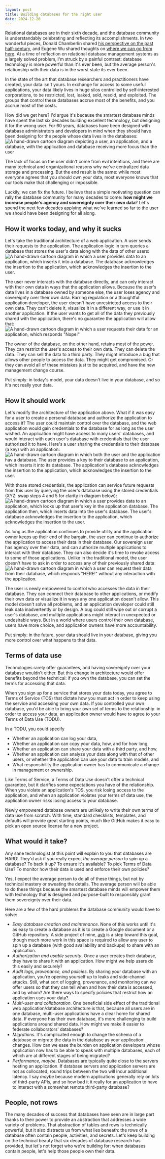 ```yaml
---
layout: post
title: Building databases for the right user
date: 2024-12-20
---
```

Relational databases are in their sixth decade, and the database community is understandably celebrating and reflecting its accomplishments. In two wonderful pieces, Donald Chamberlin shared [his perspective on the past half-century](https://cacm.acm.org/research/50-years-of-queries/), and Eugene Wu shared thoughts on [where we can go from here](https://wp.sigmod.org/?p=3801). At a time of reflection on relational database management systems as a largely solved problem, I'm struck by a painful contrast: database technology is more powerful than it's ever been, but the average person's relationship with their data is in the worst state its ever been.

In the state of the art that database researchers and practitioners have created, your data isn't yours. In exchange for access to some useful applications, your data likely lives in huge silos controlled by self-interested corporations, to be restricted, lost, leaked, sold, resold, and exploited. The groups that control these databases accrue most of the benefits, and you accrue most of the costs.

How did we get here? I'd argue it's because the smartest database minds have spent the last six decades building excellent technology, but designing it for the wrong user. For 60 years, databases have been designed with database administrators and developers in mind when they should have been designing for the people whose data lives in the databases:
![A hand-drawn cartoon diagram depicting a user, an application, and a database, with the application and database receiving more focus than the user](/assets/images/dbs-right-user/db-focus.png)

The lack of focus on the user didn't come from evil intentions, and there are many technical and organizational reasons why we've centralized data storage and processing. But the end result is the same: while most everyone agrees that you should own your data, most everyone knows that our tools make that challenging or impossible.

Luckily, we can fix the future. I believe that a simple motivating question can rally the database community for many decades to come: **how might we increase people's agency and sovereignty over their own data**? Let's spend the next few decades applying what we've learned so far to the user we should have been designing for all along.

## How it works today, and why it sucks
Let's take the traditional architecture of a web application. A user sends their requests to the application. The application logic in turn queries a database that stores the user's data along with the data of other users:
![A hand-drawn cartoon diagram in which a user provides data to an application, which inserts it into a database. The database acknowledges the insertion to the application, which acknowledges the insertion to the user.](/assets/images/dbs-right-user/traditional-insert.png)

The user never interacts with the database directly, and can only interact with their own data in ways that the application allows. Because the user's data lives in a database owned by someone else, the user loses agency and sovereignty over their own data. Barring regulation or a thoughtful application developer, the user doesn't have unrestricted access to their own data. They can't delete it, visualize it in a different way, or use it in another application. If the user wants to get all of the data they previously shared with the application, there's no guarantee the application will allow that:
![A hand-drawn cartoon diagram in which a user requests their data for an application, which responds "Nope!"](/assets/images/dbs-right-user/traditional-query.png)

The owner of the database, on the other hand, retains most of the power. They can restrict the user's access to their own data. They can delete the data. They can sell the data to a third party. They might introduce a bug that allows other people to access the data. They might get compromised. Or they can avoid all of these mistakes just to be acquired, and have the new management change course.

Put simply: in today's model, your data doesn't live in your database, and so it's not really your data.

## How it should work
Let's modify the architecture of the application above. What if it was easy for a user to create a personal database and authorize the application to access it? The user could maintain control over the database, and the web application would gain credentials to the database for as long as the user wished. An application might have access to many users' databases, and would interact with each user's database with credentials that the user authorized it to have. Here's a user sharing the credentials to their database (a key) with an application: 
![A hand-drawn cartoon diagram in which both the user and the application hav a database. The user provides a key to their database to an application, which inserts it into its database. The application's database acknowledges the insertion to the application, which acknowledges the insertion to the user.](/assets/images/dbs-right-user/proposed-key.png)

With those stored credentials, the application can service future requests from this user by querying the user's database using the stored credentials (XYZ: swap steps 4 and 5 for clarity in diagram below):
![A hand-drawn cartoon diagram in which a user provides data to an application, which looks up that user's key in the application database. The application then, which inserts data into the user's database. The user's database acknowledges the insertion to the application, which acknowledges the insertion to the user.](/assets/images/dbs-right-user/proposed-insert.png)

As long as the application continues to provide utility and the application owner keeps up their end of the bargain, the user can continue to authorize the application to access their data in their database. Our sovereign user has agency over their data, and can authorize multiple applications to interact with their database. They can also decide it's time to revoke access to some of those applications. Unlike in the traditional model, the user doesn't have to ask in order to access any of their previously shared data:
![A hand-drawn cartoon diagram in which a user can request their data from their database, which responds "HERE!" without any interaction with the application.](/assets/images/dbs-right-user/proposed-query.png)

The user is newly empowered to control who accesses the data in their database. They can connect their database to other applications, or modify their own data or visualize it in ways any one application doesn't allow. This model doesn't solve all problems, and an application developer could still leak data inadvertently or by design. A bug could still wipe out or corrupt a user's database, and multiple applications might interact in unexpected or undesirable ways. But in a world where users control their own database, users have more choice, and application owners have more accountability.

Put simply: in the future, your data should live in your database, giving you more control over what happens to that data.

## Terms of data use
Technologies rarely offer guarantees, and having sovereignty over your database wouldn't either. But this change in architecture would offer benefits beyond the technical: if you own the database, you can set the terms for accessing that data.

When you sign up for a service that stores your data today, you agree to Terms of Service (TOS) that dictate how you must act in order to keep using the service and accessing your own data. If you controlled your own database, you'd be able to bring your own set of terms to the relationship: in order to access your data, an application owner would have to agree to your Terms of Data Use (TODU).

In a TODU, you could specify
* Whether an application can log your data,
* Whether an application can copy your data, how, and for how long,
* Whether an application can share your data with a third party, and how,
* Whether an application can analyze your data along with that of other users, or whether the application can use your data to train models, and
* What responsibility the application owner has to communicate a change in management or ownership.

Like Terms of Service, a Terms of Data Use doesn't offer a technical guarantee, but it clarifies some expectations you have of the relationship. When you violate an application's TOS, you risk losing access to the application, and when an application violates your terms of data use, the application owner risks losing access to your database.

Newly empowered database owners are unlikely to write their own terms of data use from scratch. With time, standard checklists, templates, and defaults will provide great starting points, much like GitHub makes it easy to pick an open source license for a new project.

## What would it take?
Any sane technologist at this point will explain to you that databases are HARD! They'd ask if you really expect *the average person* to spin up a database? To back it up? To ensure it's available? To pick Terms of Data Use? To monitor how their data is used and enforce their own policies?

Yes, I expect the average person to do all of these things, but not by technical mastery or sweating the details. The average person will be able to do these things because the smartest database minds will empower them with technology that is designed and purpose-built to responsibly grant them sovereignty over their data.

Here are a few of the hard problems the database community would have to solve:
* *Easy database creation and maintenance*. None of this works until it's as easy to create a database as it is to create a Google document or a GitHub repository. A side project of mine, [ayb](https://github.com/marcua/ayb?tab=readme-ov-file#running-a-client) is a step toward this goal, though much more work in this space is required to allow any user to spin up a database (with good availability and backups) to share with an application.
* *Authorization and usable security*. Once a user creates their database, they have to share it with an application. How might we help users do this easily and securely?
* *Audit logs, provenance, and policies*. By sharing your database with an application, you're opening yourself up to leaks and side-channel attacks. Still, what sort of logging, provenance, and monitoring can we offer users so that they can tell when and how their data is accessed, and by whom? Are there ways to specify policies that restrict how an application uses your data?
* *Multi-user and collaboration*. One beneficial side effect of the traditional web application/database architecture is that, because all users are in one database, multi-user applications have a clear home for shared data. If everyone has their own database, it's more challenging to build applications around shared data. How might we make it easier to federate collaborators' databases?
* *Migrations*. It's complicated enough to change the schema of a database or migrate the data in the database as your application changes. How can we ease the burden on application developers whose application now has to be able to speak with multiple databases, each of which are at different stages of being migrated?
* *Performance, maybe*. Databases are typically quite close to the servers hosting an application. If database servers and application servers are not as collocated, round trips between the two will incur additional latency. I say *maybe* because modern applications generally rely on lots of third-party APIs, and so how bad it it really for an application to have to interact with a somewhat remote third-party database?

## People, not rows
The many decades of success that databases have seen are in large part thanks to their power to provide an abstraction that addresses a wide variety of problems. That abstraction of tables and rows is technically powerful, but it also distracts us from what lies beneath: the rows of a database often contain people, activities, and secrets. Let's keep building on the technical beauty that six decades of database research has provided, but let's not forget who we're building for: when databases contain people, let's help those people own their data.